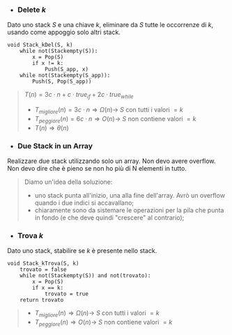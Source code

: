 - ### Delete $k$
Dato uno stack $S$ e una chiave $k$, eliminare da $S$ tutte le occorrenze di $k$, usando come appoggio solo altri stack.
``` Pseudocodice TI:"Push" "FOLD"
void Stack_kDel(S, k)
	while not(Stackempty(S)):
		x = Pop(S)
		if x != k:
			Push(S_app, x)
	while not(Stackempty(S_app)):
		Push(S, Pop(S_app))
```

>$T(n)=3c·n + c·true_{if}+2c·true_{while}$
>- $T_{migliore}(n) = 3c·n \Rightarrow Ω(n) \rightarrow$ $S$ con tutti i valori $=k$
>- $T_{peggiore}(n) = 6c·n \Rightarrow O(n) \rightarrow$ $S$ non contiene valori $=k$
>- $T(n) \Rightarrow θ(n)$

- ### Due Stack in un Array
Realizzare due stack utilizzando solo un array. Non devo avere overflow. Non devo dire che è pieno se non ho più di N elementi in tutto.

>Diamo un'idea della soluzione:
>- uno stack punta all'inizio, una alla fine dell'array. Avrò un overflow quando i due indici si accavallano;
>- chiaramente sono da sistemare le operazioni per la pila che punta in fondo (e che deve quindi "crescere" al contrario);

- ### Trova $k$
Dato uno stack, stabilire se $k$ è presente nello stack.
``` Pseudocodice TI:"Push" "FOLD"
void Stack_kTrova(S, k)
	trovato = false
	while not(Stackempty(S)) and not(trovato):
		x = Pop(S)
		if x == k:
			trovato = true
	return trovato
```

>- $T_{migliore}(n) \Rightarrow Ω(n) \rightarrow$ $S$ con tutti i valori $=k$
>- $T_{peggiore}(n) \Rightarrow O(n) \rightarrow$ $S$ non contiene valori $=k$